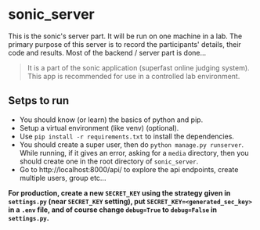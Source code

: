 # sonic_server

This is the sonic's server part. It will be run on one machine in a lab. The primary purpose of this server is to record the participants' details, their code and results. Most of the backend / server part is done...

> It is a part of the sonic application (superfast online judging system). This app is recommended for use in a controlled lab environment.

## Setps to run

-   You should know (or learn) the basics of python and pip.
-   Setup a virtual environment (like venv) (optional).
-   Use `pip install -r requirements.txt` to install the dependencies.
-   You should create a super user, then do `python manage.py runserver`. While running, if it gives an error, asking for a `media` directory, then you should create one in the root directory of `sonic_server`.
-   Go to http://localhost:8000/api/ to explore the api endpoints, create multiple users, group etc...

**For production, create a new `SECRET_KEY` using the strategy given in `settings.py` (near `SECRET_KEY` setting), put `SECRET_KEY=<generated_sec_key>` in a `.env` file, and of course change `debug=True` to `debug=False` in `settings.py`.**
